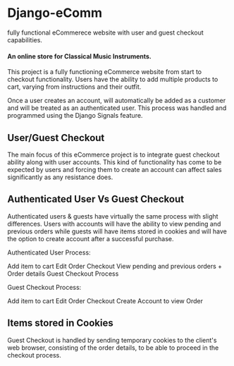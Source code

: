 # Django-eComm
fully functional eCommerece website with user and guest checkout capabilities.



#### An online store for Classical Music Instruments.

This project is a fully functioning eCommerce website from start to checkout functionality. Users have the ability to add multiple products to cart, varying from instructions and their outfit.


Once a user creates an account, will automatically be added as a customer and will be treated as an authenticated user.
This process was handled and programmed using the Django Signals feature.


## User/Guest Checkout

The main focus of this eCommerce project is to integrate guest checkout ability along with user accounts. This kind of functionality has come to be expected by users and forcing them to create an account can affect sales significantly as any resistance does.


## Authenticated User Vs Guest Checkout

Authenticated users & guests have virtually the same process with slight differences. Users with accounts will have the ability to view pending and previous orders while guests will have items stored in cookies and will have the option to create account after a successful purchase.

Authenticated User Process:

Add item to cart
Edit Order
Checkout
View pending and previous orders + Order details 
Guest Checkout Process

Guest Checkout Process:

Add item to cart
Edit Order
Checkout
Create Account to view Order 


## Items stored in Cookies

Guest Checkout is handled by sending temporary cookies to the client's web browser, consisting of the order details, to be able to proceed in the checkout process.
